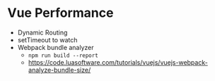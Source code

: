# Vue Performance

- Dynamic Routing
- setTimeout to watch
- Webpack bundle analyzer
   - `npm run build --report`
   - https://code.luasoftware.com/tutorials/vuejs/vuejs-webpack-analyze-bundle-size/

